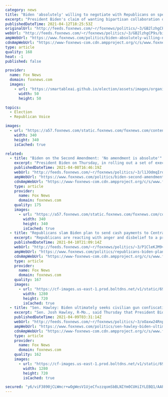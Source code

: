 ```yaml
---
category: news
title: "Biden 'absolutely' willing to negotiate with Republicans on spending bill, Psaki says"
excerpt: "President Biden's claim of wanting bipartisan collaboration on major legislation is not just for show, White House press secretary Jen Psaki said Monday, insisting that he is willing to work with Republicans on his massive spending bill."
publishedDateTime: 2021-04-12T18:25:53Z
originalUrl: "http://feeds.foxnews.com/~r/foxnews/politics/~3/GB2lzhgCP9s/biden-absolutely-willing-negotiate-republicans-spending-bill-psaki"
webUrl: "http://feeds.foxnews.com/~r/foxnews/politics/~3/GB2lzhgCP9s/biden-absolutely-willing-negotiate-republicans-spending-bill-psaki"
ampWebUrl: "https://www.foxnews.com/politics/biden-absolutely-willing-negotiate-republicans-spending-bill-psaki.amp"
cdnAmpWebUrl: "https://www-foxnews-com.cdn.ampproject.org/c/s/www.foxnews.com/politics/biden-absolutely-willing-negotiate-republicans-spending-bill-psaki.amp"
type: article
quality: 168
heat: -1
published: false

provider:
  name: Fox News
  domain: foxnews.com
  images:
    - url: "https://smartableai.github.io/election/assets/images/organizations/foxnews.com-50x50.jpg"
      width: 50
      height: 50

topics:
  - Election
  - Republican Voice

images:
  - url: "https://a57.foxnews.com/static.foxnews.com/foxnews.com/content/uploads/2021/03/340/340/RonnBlitzerHeadshot.jpg?ve=1&tl=1"
    width: 340
    height: 340
    isCached: true

related:
  - title: "Biden on the Second Amendment: 'No amendment is absolute'"
    excerpt: "President Biden on Thursday, in rolling out a set of executive orders on gun control, said \"no amendment is absolute,\" while maintaining that \"nothing\" he is recommending \"impinges\" on the Second Amendment."
    publishedDateTime: 2021-04-08T16:46:19Z
    webUrl: "http://feeds.foxnews.com/~r/foxnews/politics/~3/l1JOdmqIrdk/biden-second-amendment-no-amendment-is-absolute"
    ampWebUrl: "https://www.foxnews.com/politics/biden-second-amendment-no-amendment-is-absolute.amp"
    cdnAmpWebUrl: "https://www-foxnews-com.cdn.ampproject.org/c/s/www.foxnews.com/politics/biden-second-amendment-no-amendment-is-absolute.amp"
    type: article
    provider:
      name: Fox News
      domain: foxnews.com
    quality: 175
    images:
      - url: "https://a57.foxnews.com/static.foxnews.com/foxnews.com/content/uploads/2020/10/340/340/brooke-singman-headshot.jpg?ve=1&tl=1"
        width: 340
        height: 340
        isCached: true
  - title: "Republicans slam Biden plan to send cash payments to Central America: 'This is madness'"
    excerpt: "Republicans are reacting with anger and disbelief to a proposal by the Biden administration to send cash payments to Central America as a way to combat the migrant crisis -- describing the plan as “madness.”"
    publishedDateTime: 2021-04-10T21:09:14Z
    webUrl: "http://feeds.foxnews.com/~r/foxnews/politics/~3/P1CleKJM9vA/republicans-biden-plan-cash-payments-central-america-madness"
    ampWebUrl: "https://www.foxnews.com/politics/republicans-biden-plan-cash-payments-central-america-madness.amp"
    cdnAmpWebUrl: "https://www-foxnews-com.cdn.ampproject.org/c/s/www.foxnews.com/politics/republicans-biden-plan-cash-payments-central-america-madness.amp"
    type: article
    provider:
      name: Fox News
      domain: foxnews.com
    quality: 167
    images:
      - url: "https://cf-images.us-east-1.prod.boltdns.net/v1/static/694940094001/bff95976-64f2-4ff9-9897-8f76dc796397/b14a08f7-779d-4b67-8f00-f7fceb88531b/1280x720/match/image.jpg"
        width: 1280
        height: 720
        isCached: true
  - title: "Sen. Hawley: Biden ultimately seeks civilian gun confiscation, while permitting rioters and crime"
    excerpt: "Sen. Josh Hawley, R-Mo., said Thursday that President Biden sent the message earlier in the day that he has no regard for the Second Amendment despite words to the contrary, while it is evident gun confiscation is the true endgame for him."
    publishedDateTime: 2021-04-09T03:31:14Z
    webUrl: "http://feeds.foxnews.com/~r/foxnews/politics/~3/oOaxw24RnpI/sen-hawley-biden-ultimately-seeks-civilian-gun-confiscation-while-permitting-rioters-and-crime"
    ampWebUrl: "https://www.foxnews.com/politics/sen-hawley-biden-ultimately-seeks-civilian-gun-confiscation-while-permitting-rioters-and-crime.amp"
    cdnAmpWebUrl: "https://www-foxnews-com.cdn.ampproject.org/c/s/www.foxnews.com/politics/sen-hawley-biden-ultimately-seeks-civilian-gun-confiscation-while-permitting-rioters-and-crime.amp"
    type: article
    provider:
      name: Fox News
      domain: foxnews.com
    quality: 162
    images:
      - url: "https://cf-images.us-east-1.prod.boltdns.net/v1/static/694940094001/662e6376-9705-4d39-8216-0b6e7abf724f/51baab4c-292e-42b1-8988-4302def2d8f5/1280x720/match/image.jpg"
        width: 1280
        height: 720
        isCached: true

secured: "y6/viF3890jCLWmcr+wOgWesV1UjeCfvzzqomSbBLNIYm0CUHiIYLEBQ1/AAP+5S7+uTLN3OdKv7tDgPZHBPU6YqwMHxiwIUZm0s4g6/zzjvTS0R8rmvkTuIlB6Mh+OzVcq9sWlrzHYWGdd1nQCmVw8Ra5SV7R/c8K+IJc79RL6XCkVz+uyiXcwUuMRMU9tqb2/rCiYWJik5uUsAWOXjj6D1oHVFH6+AQIyOdbpRSj3jgubC7IAmbotqhDbVJKjXvzQ7vVq29Ak6N4V/XNNgwWZIC9xfDLgrk0JSu/4fAUWhbCG6uVO4y5JPD1QDnOK9DzFxEHnqnnrIP/fkhAnxhB+9bmXMWRMe19Ek+Pd36CQ=;7gRTEzT5ql/RhSx2ANzWfQ=="
---
```


